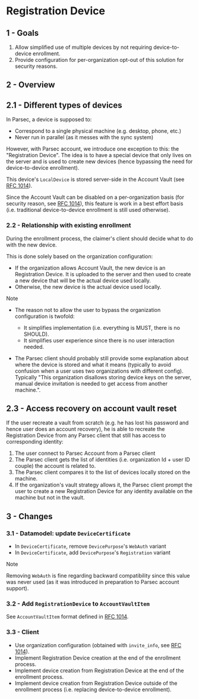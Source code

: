 <!-- Parsec Cloud (https://parsec.cloud) Copyright (c) BUSL-1.1 2016-present Scille SAS -->

# Registration Device

## 1 - Goals

1. Allow simplified use of multiple devices by not requiring device-to-device enrollment.
2. Provide configuration for per-organization opt-out of this solution for security reasons.

## 2 - Overview

## 2.1 - Different types of devices

In Parsec, a device is supposed to:

- Correspond to a single physical machine (e.g. desktop, phone, etc.)
- Never run in parallel (as it messes with the sync system)

However, with Parsec account, we introduce one exception to this: the "Registration Device".
The idea is to have a special device that only lives on the server and is used to
create new devices (hence bypassing the need for device-to-device enrollment).

This device's `LocalDevice` is stored server-side in the Account Vault (see [RFC 1014](1014-account-vault-for-device-stored-on-server.md)).

Since the Account Vault can be disabled on a per-organization basis (for security
reason, see [RFC 1014](1014-account-vault-for-device-stored-on-server.md)),
this feature is work in a best effort basis (i.e. traditional
device-to-device enrollment is still used otherwise).

### 2.2 - Relationship with existing enrollment

During the enrollment process, the claimer's client should decide what to do with
the new device.

This is done solely based on the organization configuration:

- If the organization allows Account Vault, the new device is an Registration Device.
  It is uploaded to the server and then used to create a new device that will be the
  actual device used locally.
- Otherwise, the new device is the actual device used locally.

> [!NOTE]
>
> - The reason not to allow the user to bypass the organization configuration is twofold:
>   - It simplifies implementation (i.e. everything is MUST, there is no SHOULD).
>   - It simplifies user experience since there is no user interaction needed.
>
> - The Parsec client should probably still provide some explanation about where the
>   device is stored and what it means (typically to avoid confusion when a user uses
>   two organizations with different config).
>   Typically "This organization disallows storing device keys on the server, manual
>   device invitation is needed to get access from another machine.".

## 2.3 - Access recovery on account vault reset

If the user recreate a vault from scratch (e.g. he has lost his password and hence user
does an account recovery), he is able to recreate the Registration Device from any
Parsec client that still has access to corresponding identity:

1. The user connect to Parsec Account from a Parsec client
2. The Parsec client gets the list of identities (i.e. organization Id  + user ID couple)
   the account is related to.
3. The Parsec client compares it to the list of devices locally stored on the machine.
4. If the organization's vault strategy allows it, the Parsec client prompt the user to
   create a new Registration Device for any identity available on the machine but
   not in the vault.

## 3 - Changes

### 3.1 - Datamodel: update `DeviceCertificate`

- In `DeviceCertificate`, remove `DevicePurpose`'s `WebAuth` variant
- In `DeviceCertificate`, add `DevicePurpose`'s `Registration` variant

> [!NOTE]
> Removing `WebAuth` is fine regarding backward compatibility since this value
> was never used (as it was introduced in preparation to Parsec account support).

### 3.2 - Add `RegistrationDevice` to `AccountVaultItem`

See `AccountVaultItem` format defined in [RFC 1014](1014-account-vault-for-device-stored-on-server.md).

### 3.3 - Client

- Use organization configuration (obtained with `invite_info`, see [RFC 1014](1014-account-vault-for-device-stored-on-server.md)).
- Implement Registration Device creation at the end of the enrollment process.
- Implement device creation from Registration Device at the end of the enrollment process.
- Implement device creation from Registration Device outside of the enrollment process
  (i.e. replacing device-to-device enrollment).
